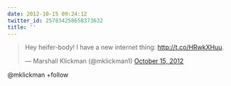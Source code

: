 ```yaml
---
date: 2012-10-15 09:24:12
twitter_id: 257834258658373632
title: ''
---
```


<blockquote class="twitter-tweet"><p lang="en" dir="ltr">Hey heifer-body! I have a new internet thing: <a href="http://t.co/HRwkXHuu">http://t.co/HRwkXHuu</a>.</p>&mdash; Marshall Klickman (@mklickman1) <a href="https://twitter.com/mklickman1/status/257830925398839297?ref_src=twsrc%5Etfw">October 15, 2012</a></blockquote>
<script async src="https://platform.twitter.com/widgets.js" charset="utf-8"></script>

@mklickman +follow
